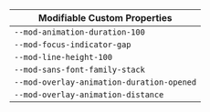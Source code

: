 | Modifiable Custom Properties   |
| ------------------------------ |
| `--mod-animation-duration-100` |
| `--mod-focus-indicator-gap`    |
| `--mod-line-height-100`        |
| `--mod-sans-font-family-stack` |
| `--mod-overlay-animation-duration-opened` |
| `--mod-overlay-animation-distance` |
